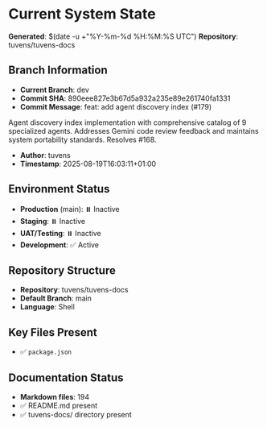 # Current System State
**Generated**: $(date -u +"%Y-%m-%d %H:%M:%S UTC")
**Repository**: tuvens/tuvens-docs

## Branch Information
- **Current Branch**: dev
- **Commit SHA**: 890eee827e3b67d5a932a235e89e261740fa1331
- **Commit Message**: feat: add agent discovery index (#179)

Agent discovery index implementation with comprehensive catalog of 9 specialized agents. Addresses Gemini code review feedback and maintains system portability standards. Resolves #168.
- **Author**: tuvens
- **Timestamp**: 2025-08-19T16:03:11+01:00

## Environment Status
- **Production** (main): ⏸️ Inactive
- **Staging**: ⏸️ Inactive
- **UAT/Testing**: ⏸️ Inactive
- **Development**: ✅ Active

## Repository Structure
- **Repository**: tuvens/tuvens-docs
- **Default Branch**: main
- **Language**: Shell

## Key Files Present
- ✅ `package.json`

## Documentation Status
- **Markdown files**: 194
- ✅ README.md present
- ✅ tuvens-docs/ directory present
